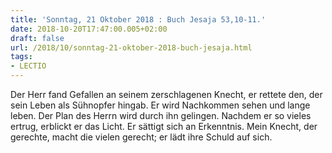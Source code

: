 ```yaml
---
title: 'Sonntag, 21 Oktober 2018 : Buch Jesaja 53,10-11.'
date: 2018-10-20T17:47:00.005+02:00
draft: false
url: /2018/10/sonntag-21-oktober-2018-buch-jesaja.html
tags: 
- LECTIO
---
```


Der Herr fand Gefallen an seinem zerschlagenen Knecht, er rettete den, der sein Leben als Sühnopfer hingab. Er wird Nachkommen sehen und lange leben. Der Plan des Herrn wird durch ihn gelingen. Nachdem er so vieles ertrug, erblickt er das Licht. Er sättigt sich an Erkenntnis. Mein Knecht, der gerechte, macht die vielen gerecht; er lädt ihre Schuld auf sich.